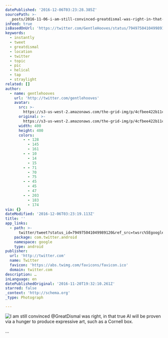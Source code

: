 ```yaml
---
datePublished: '2016-12-06T03:23:28.385Z'
sourcePath: >-
  _posts/2016-11-06-i-am-still-convinced-greatdismal-was-right-in-that-true-ai.md
inFeed: true
isBasedOnUrl: 'https://twitter.com/GentleHooves/status/794975041049989120'
keywords:
  - instantly
  - tweet
  - greatdismal
  - location
  - twitter
  - topic
  - pic
  - helical
  - tap
  - straylight
related: []
author:
  - name: gentlehooves
    url: 'http://twitter.com/gentlehooves'
    avatar:
      src: >-
        https://s3-us-west-2.amazonaws.com/the-grid-img/p/4cfbee422b11c8901d7b263530d52cde27076518.jpg
      original: >-
        https://s3-us-west-2.amazonaws.com/the-grid-img/p/4cfbee422b11c8901d7b263530d52cde27076518.jpg
      width: 400
      height: 400
      colors:
        - - 128
          - 145
          - 161
        - - 10
          - 14
          - 15
        - - 71
          - 70
          - 75
        - - 45
          - 45
          - 47
        - - 203
          - 183
          - 174
via: {}
dateModified: '2016-12-06T03:23:19.113Z'
title: ''
app_links:
  - path: >-
      twitter/tweet?status_id=794975041049989120&ref_src=twsrc%5Egoogle%7Ctwcamp%5Eandroidseo%7Ctwgr%5Estatus%7Ctwterm%5E794975041049989120
    package: com.twitter.android
    namespace: google
    type: android
publisher:
  url: 'http://twitter.com'
  name: Twitter
  favicon: 'https://abs.twimg.com/favicons/favicon.ico'
  domain: twitter.com
description: …
inLanguage: en
datePublishedOriginal: '2016-11-20T19:32:10.261Z'
starred: false
_context: 'http://schema.org'
_type: Photograph

---
```

![I am still convinced @GreatDismal was right, in that true AI will be proven via a *hunger* to produce expressive art, such as a Cornell box.](https://imgflo.herokuapp.com/graph/2b2431f8e7ba7b0/545654b011c80a967592e473f526aae4/noop.jpg?input=https%3A%2F%2Fpbs.twimg.com%2Fmedia%2FCwhRlIjXUAEWRGx.jpg%3Alarge)

...